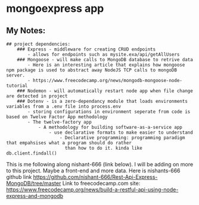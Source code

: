 # mongoexpress app

## My Notes:
    ## project dependencies:
        ### Express - middleware for creating CRUD endpoints
            - allows for endpoints such as mysite.exa/api/getAllUsers
        ### Mongoose - will make calls to MongoDB database to retrive data
            - Here is an interesting article that explains how mongoose npm package is used to abstract away NodeJS TCP calls to mongoDB server.
            - https://www.freecodecamp.org/news/mongodb-mongoose-node-tutorial
        ### Nodemon - will automatically restart node app when file change are detected in project
        ### Dotenv - is a zero-dependancy module that loads environments variables from a .env file into process.env
            - storing configurations in environment seperate from code is based on Twelve Factor App methodology
            - The twelve-factory app 
                - A methodology for building software-as-a-service app
                    - use declarative formats to make easier to understand 
                        - Declarative programming: programming paradigm that empahsises what a program should do rather 
                          than how to do it. kinda like db.client.findall()
                
        
            



This is me following along nishant-666 (link below). I will be adding on more to this project. Maybe a front-end and more data.
Here is nishants-666 github link https://github.com/nishant-666/Rest-Api-Express-MongoDB/tree/master
Link to freecodecamp.com site: https://www.freecodecamp.org/news/build-a-restful-api-using-node-express-and-mongodb